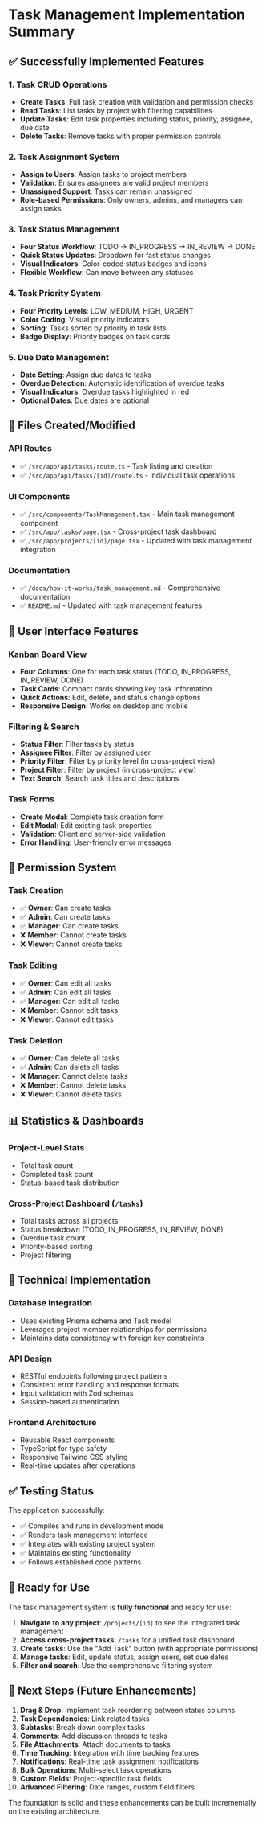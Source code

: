 # Task Management Implementation Summary

## ✅ Successfully Implemented Features

### 1. **Task CRUD Operations**

- **Create Tasks**: Full task creation with validation and permission checks
- **Read Tasks**: List tasks by project with filtering capabilities
- **Update Tasks**: Edit task properties including status, priority, assignee, due date
- **Delete Tasks**: Remove tasks with proper permission controls

### 2. **Task Assignment System**

- **Assign to Users**: Assign tasks to project members
- **Validation**: Ensures assignees are valid project members
- **Unassigned Support**: Tasks can remain unassigned
- **Role-based Permissions**: Only owners, admins, and managers can assign tasks

### 3. **Task Status Management**

- **Four Status Workflow**: TODO → IN_PROGRESS → IN_REVIEW → DONE
- **Quick Status Updates**: Dropdown for fast status changes
- **Visual Indicators**: Color-coded status badges and icons
- **Flexible Workflow**: Can move between any statuses

### 4. **Task Priority System**

- **Four Priority Levels**: LOW, MEDIUM, HIGH, URGENT
- **Color Coding**: Visual priority indicators
- **Sorting**: Tasks sorted by priority in task lists
- **Badge Display**: Priority badges on task cards

### 5. **Due Date Management**

- **Date Setting**: Assign due dates to tasks
- **Overdue Detection**: Automatic identification of overdue tasks
- **Visual Indicators**: Overdue tasks highlighted in red
- **Optional Dates**: Due dates are optional

## 📁 Files Created/Modified

### API Routes

- ✅ `/src/app/api/tasks/route.ts` - Task listing and creation
- ✅ `/src/app/api/tasks/[id]/route.ts` - Individual task operations

### UI Components

- ✅ `/src/components/TaskManagement.tsx` - Main task management component
- ✅ `/src/app/tasks/page.tsx` - Cross-project task dashboard
- ✅ `/src/app/projects/[id]/page.tsx` - Updated with task management integration

### Documentation

- ✅ `/docs/how-it-works/task_management.md` - Comprehensive documentation
- ✅ `README.md` - Updated with task management features

## 🎨 User Interface Features

### Kanban Board View

- **Four Columns**: One for each task status (TODO, IN_PROGRESS, IN_REVIEW, DONE)
- **Task Cards**: Compact cards showing key task information
- **Quick Actions**: Edit, delete, and status change options
- **Responsive Design**: Works on desktop and mobile

### Filtering & Search

- **Status Filter**: Filter tasks by status
- **Assignee Filter**: Filter by assigned user
- **Priority Filter**: Filter by priority level (in cross-project view)
- **Project Filter**: Filter by project (in cross-project view)
- **Text Search**: Search task titles and descriptions

### Task Forms

- **Create Modal**: Complete task creation form
- **Edit Modal**: Edit existing task properties
- **Validation**: Client and server-side validation
- **Error Handling**: User-friendly error messages

## 🔐 Permission System

### Task Creation

- ✅ **Owner**: Can create tasks
- ✅ **Admin**: Can create tasks
- ✅ **Manager**: Can create tasks
- ❌ **Member**: Cannot create tasks
- ❌ **Viewer**: Cannot create tasks

### Task Editing

- ✅ **Owner**: Can edit all tasks
- ✅ **Admin**: Can edit all tasks
- ✅ **Manager**: Can edit all tasks
- ❌ **Member**: Cannot edit tasks
- ❌ **Viewer**: Cannot edit tasks

### Task Deletion

- ✅ **Owner**: Can delete all tasks
- ✅ **Admin**: Can delete all tasks
- ❌ **Manager**: Cannot delete tasks
- ❌ **Member**: Cannot delete tasks
- ❌ **Viewer**: Cannot delete tasks

## 📊 Statistics & Dashboards

### Project-Level Stats

- Total task count
- Completed task count
- Status-based task distribution

### Cross-Project Dashboard (`/tasks`)

- Total tasks across all projects
- Status breakdown (TODO, IN_PROGRESS, IN_REVIEW, DONE)
- Overdue task count
- Priority-based sorting
- Project filtering

## 🔧 Technical Implementation

### Database Integration

- Uses existing Prisma schema and Task model
- Leverages project member relationships for permissions
- Maintains data consistency with foreign key constraints

### API Design

- RESTful endpoints following project patterns
- Consistent error handling and response formats
- Input validation with Zod schemas
- Session-based authentication

### Frontend Architecture

- Reusable React components
- TypeScript for type safety
- Responsive Tailwind CSS styling
- Real-time updates after operations

## ✅ Testing Status

The application successfully:

- ✅ Compiles and runs in development mode
- ✅ Renders task management interface
- ✅ Integrates with existing project system
- ✅ Maintains existing functionality
- ✅ Follows established code patterns

## 🚀 Ready for Use

The task management system is **fully functional** and ready for use:

1. **Navigate to any project**: `/projects/[id]` to see the integrated task management
2. **Access cross-project tasks**: `/tasks` for a unified task dashboard
3. **Create tasks**: Use the "Add Task" button (with appropriate permissions)
4. **Manage tasks**: Edit, update status, assign users, set due dates
5. **Filter and search**: Use the comprehensive filtering system

## 🔄 Next Steps (Future Enhancements)

1. **Drag & Drop**: Implement task reordering between status columns
2. **Task Dependencies**: Link related tasks
3. **Subtasks**: Break down complex tasks
4. **Comments**: Add discussion threads to tasks
5. **File Attachments**: Attach documents to tasks
6. **Time Tracking**: Integration with time tracking features
7. **Notifications**: Real-time task assignment notifications
8. **Bulk Operations**: Multi-select task operations
9. **Custom Fields**: Project-specific task fields
10. **Advanced Filtering**: Date ranges, custom field filters

The foundation is solid and these enhancements can be built incrementally on the existing architecture.
